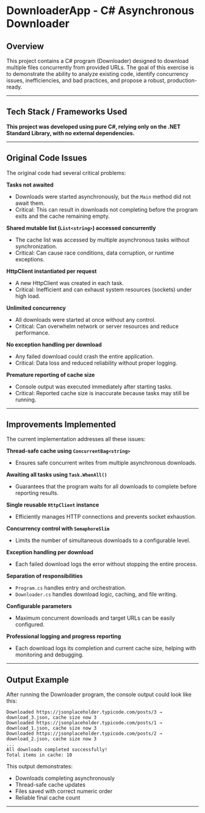 # DownloaderApp - C# Asynchronous Downloader

## Overview
This project contains a C# program (Downloader) designed to download multiple files concurrently from provided URLs.
The goal of this exercise is to demonstrate the ability to analyze existing code, identify concurrency issues, inefficiencies, and bad practices, and propose a robust, production-ready.

---

## Tech Stack / Frameworks Used

**This project was developed using pure C#, relying only on the .NET Standard Library, with no external dependencies.**

---


## Original Code Issues
The original code had several critical problems:

**Tasks not awaited**
- Downloads were started asynchronously, but the `Main` method did not await them.
- Critical: This can result in downloads not completing before the program exits and the cache remaining empty.

**Shared mutable list (`List<string>`) accessed concurrently**
- The cache list was accessed by multiple asynchronous tasks without synchronization.
- Critical: Can cause race conditions, data corruption, or runtime exceptions.

**HttpClient instantiated per request**
- A new HttpClient was created in each task.
- Critical: Inefficient and can exhaust system resources (sockets) under high load.

**Unlimited concurrency**
- All downloads were started at once without any control.
- Critical: Can overwhelm network or server resources and reduce performance.

**No exception handling per download**
- Any failed download could crash the entire application.
- Critical: Data loss and reduced reliability without proper logging.

**Premature reporting of cache size**
- Console output was executed immediately after starting tasks.
- Critical: Reported cache size is inaccurate because tasks may still be running.

---

## Improvements Implemented
The current implementation addresses all these issues:

**Thread-safe cache using `ConcurrentBag<string>`**
- Ensures safe concurrent writes from multiple asynchronous downloads.

**Awaiting all tasks using `Task.WhenAll()`**
- Guarantees that the program waits for all downloads to complete before reporting results.

**Single reusable `HttpClient` instance**
- Efficiently manages HTTP connections and prevents socket exhaustion.

**Concurrency control with `SemaphoreSlim`**
- Limits the number of simultaneous downloads to a configurable level.

**Exception handling per download**
- Each failed download logs the error without stopping the entire process.

**Separation of responsibilities**
- `Program.cs` handles entry and orchestration.
- `Downloader.cs` handles download logic, caching, and file writing.

**Configurable parameters**
- Maximum concurrent downloads and target URLs can be easily configured.

**Professional logging and progress reporting**
- Each download logs its completion and current cache size, helping with monitoring and debugging.

---

## Output Example
After running the Downloader program, the console output could look like this:

```
Downloaded https://jsonplaceholder.typicode.com/posts/3 → download_3.json, cache size now 3
Downloaded https://jsonplaceholder.typicode.com/posts/1 → download_1.json, cache size now 3
Downloaded https://jsonplaceholder.typicode.com/posts/2 → download_2.json, cache size now 3
...
All downloads completed successfully!
Total items in cache: 10
```

This output demonstrates:
- Downloads completing asynchronously
- Thread-safe cache updates
- Files saved with correct numeric order
- Reliable final cache count

---
